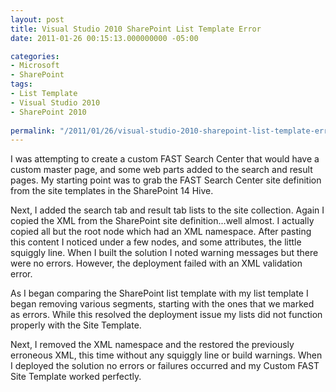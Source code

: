 ```yaml
---
layout: post
title: Visual Studio 2010 SharePoint List Template Error
date: 2011-01-26 00:15:13.000000000 -05:00

categories:
- Microsoft
- SharePoint
tags:
- List Template
- Visual Studio 2010
- SharePoint 2010
  
permalink: "/2011/01/26/visual-studio-2010-sharepoint-list-template-error/"
---
```

I was attempting to create a custom FAST Search Center that would have a custom master page, and some web parts added to the search and result pages. My starting point was to grab the FAST Search Center site definition from the site templates in the SharePoint 14 Hive.

Next, I added the search tab and result tab lists to the site collection. Again I copied the XML from the SharePoint site definition...well almost. I actually copied all but the root node which had an XML namespace. After pasting this content I noticed under a few nodes, and some attributes, the little squiggly line. When I built the solution I noted warning messages but there were no errors. However, the deployment failed with an XML validation error.

As I began comparing the SharePoint list template with my list template I began removing various segments, starting with the ones that we marked as errors. While this resolved the deployment issue my lists did not function properly with the Site Template.

Next, I removed the XML namespace and the restored the previously erroneous XML, this time without any squiggly line or build warnings. When I deployed the solution no errors or failures occurred and my Custom FAST Site Template worked perfectly.

